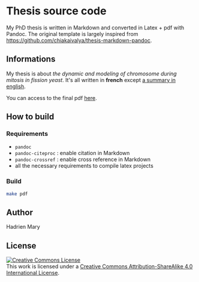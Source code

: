 # Thesis source code

My PhD thesis is written in Markdown and converted in Latex + pdf with Pandoc. The original template is largely inspired from https://github.com/chiakaivalya/thesis-markdown-pandoc.

## Informations

My thesis is about _the dynamic and modeling of chromosome during mitosis in fission yeast_. It's all written in __french__ except [a summary in english](text/1_start/3_summary.md#summary).

You can access to the final pdf [here](thesis.pdf).

## How to build

### Requirements

- `pandoc`
- `pandoc-citeproc` : enable citation in Markdown
- `pandoc-crossref` : enable cross reference in Markdown
- all the necessary requirements to compile latex projects

### Build

```sh
make pdf
```

## Author

Hadrien Mary

## License

<a rel="license" href="http://creativecommons.org/licenses/by-sa/4.0/"><img alt="Creative Commons License" style="border-width:0" src="https://i.creativecommons.org/l/by-sa/4.0/88x31.png" /></a><br />This work is licensed under a <a rel="license" href="http://creativecommons.org/licenses/by-sa/4.0/">Creative Commons Attribution-ShareAlike 4.0 International License</a>.
